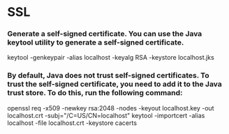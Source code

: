 # SSL

### Generate a self-signed certificate. You can use the Java keytool utility to generate a self-signed certificate.
keytool -genkeypair -alias localhost -keyalg RSA -keystore localhost.jks

### By default, Java does not trust self-signed certificates. To trust the self-signed certificate, you need to add it to the Java trust store. To do this, run the following command:

openssl req -x509 -newkey rsa:2048 -nodes -keyout localhost.key -out localhost.crt -subj="/C=US/CN=localhost"
keytool -importcert -alias localhost -file localhost.crt -keystore cacerts


### 
